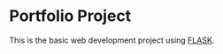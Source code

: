 # Portfolio Project 
This is the basic web development project using [FLASK](https://flask.palletsprojects.com/en/2.3.x/).